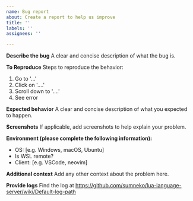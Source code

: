 ```yaml
---
name: Bug report
about: Create a report to help us improve
title: ''
labels: ''
assignees: ''

---
```


**Describe the bug**
A clear and concise description of what the bug is.

**To Reproduce**
Steps to reproduce the behavior:
1. Go to '...'
2. Click on '....'
3. Scroll down to '....'
4. See error

**Expected behavior**
A clear and concise description of what you expected to happen.

**Screenshots**
If applicable, add screenshots to help explain your problem.

**Environment (please complete the following information):**
 - OS: [e.g. Windows, macOS, Ubuntu]
 - Is WSL remote?
 - Client: [e.g. VSCode, neovim]

**Additional context**
Add any other context about the problem here.

**Provide logs**
Find the log at https://github.com/sumneko/lua-language-server/wiki/Default-log-path
